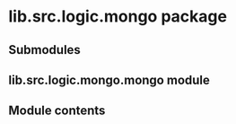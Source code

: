 # lib.src.logic.mongo package

## Submodules

## lib.src.logic.mongo.mongo module

## Module contents
